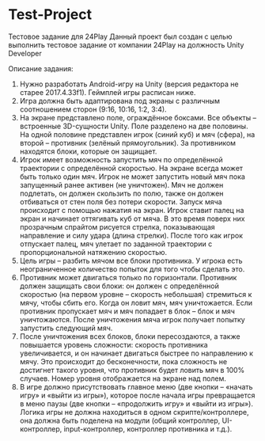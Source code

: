 # Test-Project
Тестовое задание для 24Play
Данный проект был создан с целью выполнить тестовое задание от компании 24Play на должность Unity Developer

Описание задания:
1)  Нужно разработать Android-игру на Unity (версия редактора не старее 2017.4.33f1). Геймплей игры расписан ниже.
2)  Игра должна быть адаптирована под экраны с различным соотношением сторон (9:16, 10:16, 1:2, 3:4).
3)  На экране представлено поле, ограждённое боксами. Все объекты – встроенные 3D-сущности Unity.
    Поле разделено на две половины. На одной половине представлен игрок (синий куб) и мяч (сфера), на второй – противник (зелёный прямоугольник).
    За противником находятся блоки, которые он защищает.
4)  Игрок имеет возможность запустить мяч по определённой траектории с определённой скоростью.
    На экране всегда может быть только один мяч. Игрок не может запустить новый мяч пока запущенный ранее активен (не уничтожен).
    Мяч не должен подлетать, он должен скользить по полю, также он должен отбиваться от стен поля без потери скорости.
    Запуск мяча происходит с помощью нажатия на экран. Игрок ставит палец на экран и начинает оттягивать куб от мяча.
    В это время поверх них прозрачным спрайтом рисуется стрелка, показывающая направление и силу удара (длина стрелки).
    После того как игрок отпускает палец, мяч улетает по заданной траектории с пропорциональной натяжению скоростью.
5)  Цель игры – разбить мячом все блоки противника. У игрока есть неограниченное количество попыток для того чтобы сделать это.
6)  Противник может двигаться только по горизонтали.
    Противник должен защищать свои блоки: он должен с определённой скоростью (на первом уровне – скорость небольшая) стремиться к мячу, чтобы сбить его.
    Когда он ловит мяч, мяч уничтожается. Если противник пропускает мяч и мяч попадает в блок – блок и мяч уничтожаются.
    После уничтожения мяча игрок получает попытку запустить следующий мяч.
7)  После уничтожения всех блоков, блоки пересоздаются, а также повышается уровень сложности:
    скорость противника увеличивается, и он начинает двигаться быстрее по направлению к мячу.
    Это происходит до бесконечности, пока сложность не достигнет такого уровня, что противник будет ловить мяч в 100% случаев. Номер уровня отображается на экране над полем.
8)  В игре должно присутствовать главное меню (две кнопки – «начать игру» и «выйти из игры»), которое после начала игры превращается в меню паузы (две кнопки – «продолжить игру» и «выйти из игры»). 
    Логика игры не должна находиться в одном скрипте/контроллере, она должна быть поделена на модули (общий контроллер, UI-контроллер, input-контроллер, контроллер противника и т.д.).
